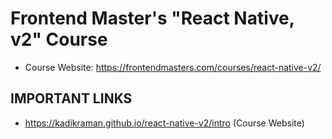 # Frontend Master's "React Native, v2" Course
- Course Website: https://frontendmasters.com/courses/react-native-v2/

## IMPORTANT LINKS
- https://kadikraman.github.io/react-native-v2/intro (Course Website)
